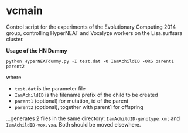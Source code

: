 vcmain
======

Control script for the experiments of the Evolutionary Computing 2014 group, controlling HyperNEAT and Voxelyze workers on the Lisa.surfsara cluster.


**Usage of the HN Dummy**

`python HyperNEATdummy.py -I test.dat -O IamAchildID -ORG parent1 parent2`

where

* `test.dat` is the parameter file
* `IamAchildID` is the filename prefix of the child to be created
* `parent1` (optional) for mutation, id of the parent
* `parent2` (optional), together with parent1 for offspring
 
...generates 2 files in the same directory: `IamAchildID-genotype.xml` and `IamAchildID-vox.vxa`. Both should be moved elsewhere.

